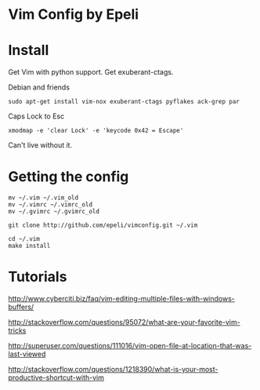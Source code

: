 Vim Config by Epeli
===================

Install
=======

Get Vim with python support.
Get exuberant-ctags.

Debian and friends

    sudo apt-get install vim-nox exuberant-ctags pyflakes ack-grep par


Caps Lock to Esc

    xmodmap -e 'clear Lock' -e 'keycode 0x42 = Escape'

Can't live without it.

Getting the config
==================

    mv ~/.vim ~/.vim_old
    mv ~/.vimrc ~/.vimrc_old
    mv ~/.gvimrc ~/.gvimrc_old

    git clone http://github.com/epeli/vimconfig.git ~/.vim

    cd ~/.vim
    make install


Tutorials
=========
http://www.cyberciti.biz/faq/vim-editing-multiple-files-with-windows-buffers/

http://stackoverflow.com/questions/95072/what-are-your-favorite-vim-tricks

http://superuser.com/questions/111016/vim-open-file-at-location-that-was-last-viewed

http://stackoverflow.com/questions/1218390/what-is-your-most-productive-shortcut-with-vim
